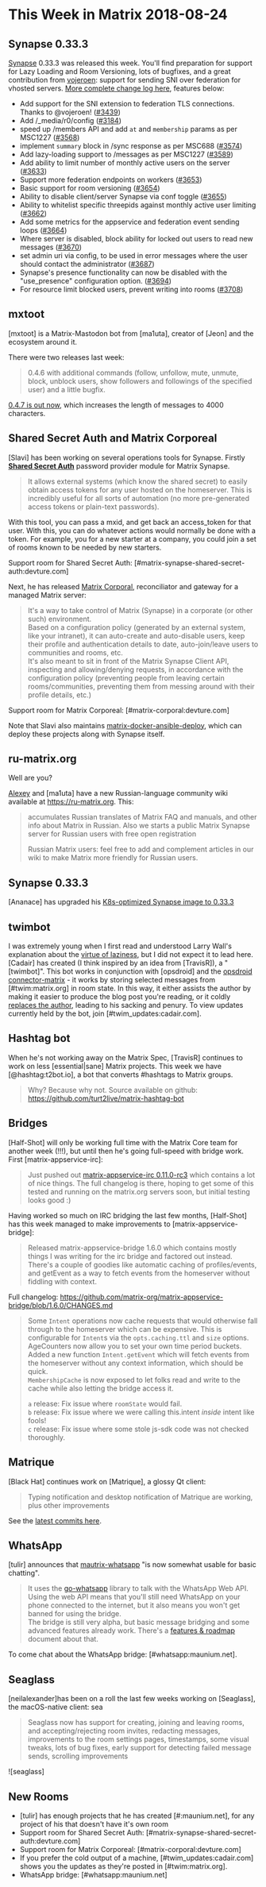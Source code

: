 # This Week in Matrix 2018-08-24

## Synapse 0.33.3

[Synapse](https://github.com/matrix-org/synapse/) 0.33.3 was released this week. You'll find preparation for support for Lazy Loading and Room Versioning, lots of bugfixes, and a great contribution from [vojeroen](https://github.com/vojeroen): support for sending SNI over federation for vhosted servers. [More complete change log here](https://github.com/matrix-org/synapse/releases/tag/v0.33.3), features below:

* Add support for the SNI extension to federation TLS connections. Thanks to @vojeroen! ([\#3439](https://github.com/matrix-org/synapse/issues/3439))
* Add /_media/r0/config ([\#3184](https://github.com/matrix-org/synapse/issues/3184))
* speed up /members API and add `at` and `membership` params as per MSC1227 ([\#3568](https://github.com/matrix-org/synapse/issues/3568))
* implement `summary` block in /sync response as per MSC688 ([\#3574](https://github.com/matrix-org/synapse/issues/3574))
* Add lazy-loading support to /messages as per MSC1227 ([\#3589](https://github.com/matrix-org/synapse/issues/3589))
* Add ability to limit number of monthly active users on the server ([\#3633](https://github.com/matrix-org/synapse/issues/3633))
* Support more federation endpoints on workers ([\#3653](https://github.com/matrix-org/synapse/issues/3653))
* Basic support for room versioning ([\#3654](https://github.com/matrix-org/synapse/issues/3654))
* Ability to disable client/server Synapse via conf toggle ([\#3655](https://github.com/matrix-org/synapse/issues/3655))
* Ability to whitelist specific threepids against monthly active user limiting ([\#3662](https://github.com/matrix-org/synapse/issues/3662))
* Add some metrics for the appservice and federation event sending loops ([\#3664](https://github.com/matrix-org/synapse/issues/3664))
* Where server is disabled, block ability for locked out users to read new messages ([\#3670](https://github.com/matrix-org/synapse/issues/3670))
* set admin uri via config, to be used in error messages where the user should contact the administrator ([\#3687](https://github.com/matrix-org/synapse/issues/3687))
* Synapse's presence functionality can now be disabled with the "use_presence" configuration option. ([\#3694](https://github.com/matrix-org/synapse/issues/3694))
* For resource limit blocked users, prevent writing into rooms ([\#3708](https://github.com/matrix-org/synapse/issues/3708))

## mxtoot

[mxtoot] is a Matrix-Mastodon bot from [ma1uta], creator of [Jeon] and the ecosystem around it.

There were two releases last week:

> 0.4.6 with additional commands (follow, unfollow, mute, unmute, block, unblock users, show followers and followings of the specified user) and a little bugfix.

[0.4.7 is out now](https://github.com/ma1uta/mxtoot/releases/tag/0.4.7), which increases the length of messages to 4000 characters.

## Shared Secret Auth and Matrix Corporeal

[Slavi] has been working on several operations tools for Synapse. Firstly **[Shared Secret Auth](https://github.com/devture/matrix-synapse-shared-secret-auth)** password provider module for Matrix Synapse.

> It allows external systems (which know the shared secret) to easily obtain access tokens for any user hosted on the homeserver. This is incredibly useful for all sorts of automation (no more pre-generated access tokens or plain-text passwords).

With this tool, you can pass a mxid, and get back an access_token for that user. With this, you can do whatever actions would normally be done with a token. For example, you for a new starter at a company, you could join a set of rooms known to be needed by new starters.

Support room for Shared Secret Auth: [#matrix-synapse-shared-secret-auth:devture.com]

Next, he has released [Matrix Corporal](https://github.com/devture/matrix-corporal), reconciliator and gateway for a managed Matrix server:

> It's a way to take control of Matrix (Synapse) in a corporate (or other such) environment.  
> Based on a configuration policy (generated by an external system, like your intranet), it can auto-create and auto-disable users, keep their profile and authentication details to date, auto-join/leave users to communities and rooms, etc.  
> It's also meant to sit in front of the Matrix Synapse Client API, inspecting and allowing/denying requests, in accordance with the configuration policy (preventing people from leaving certain rooms/communities, preventing them from messing around with their profile details, etc.)

Support room for Matrix Corporeal: [#matrix-corporal:devture.com]

Note that Slavi also maintains [matrix-docker-ansible-deploy](https://github.com/spantaleev/matrix-docker-ansible-deploy), which can deploy these projects along with Synapse itself.

## ru-matrix.org

Well are you?

[Alexey](https://matrix.to/#/@murz:ru-matrix.org) and [ma1uta] have a new Russian-language community wiki available at <https://ru-matrix.org>. This:

> accumulates Russian translates of Matrix FAQ and manuals, and other info about Matrix in Russian. Also we starts a public Matrix Synapse server for Russian users with free open registration
>
> Russian Matrix users: feel free to add and complement articles in our wiki to make Matrix more friendly for Russian users.

## Synapse 0.33.3

[Ananace] has upgraded his [K8s-optimized Synapse image to 0.33.3](https://github.com/ananace/matrix-synapse)

## twimbot

I was extremely young when I first read and understood Larry Wall's explanation about the [virtue of laziness](http://wiki.c2.com/?LazinessImpatienceHubris), but I did not expect it to lead here. [Cadair] has created (I think inspired by an idea from [TravisR]), a "[twimbot]". This bot works in conjunction with [opsdroid] and the [opsdroid connector-matrix](https://github.com/opsdroid/connector-matrix) - it works by storing selected messages from [#twim:matrix.org] in room state. In this way, it either assists the author by making it easier to produce the blog post you're reading, or it coldly [replaces the author](https://www.bbc.co.uk/news/business-45240758), leading to his sacking and penury. To view updates currently held by the bot, join [#twim_updates:cadair.com].

## Hashtag bot

When he's not working away on the Matrix Spec, [TravisR] continues to work on less [essential|sane] Matrix projects. This week we have [@hashtag:t2bot.io], a bot that converts #hashtags to Matrix groups.

> Why? Because why not. Source available on github: <https://github.com/turt2live/matrix-hashtag-bot>

## Bridges

[Half-Shot] will only be working full time with the Matrix Core team for another week (!!!), but until then he's going full-speed with bridge work. First [matrix-appservice-irc]:

> Just pushed out [matrix-appservice-irc 0.11.0-rc3](https://github.com/matrix-org/matrix-appservice-irc/blob/release-v0.11.0/CHANGELOG.md) which contains a lot of nice things. The full changelog is there, hoping to get some of this tested and running on the matrix.org servers soon, but initial testing looks good :)

Having worked so much on IRC bridging the last few months, [Half-Shot] has this week managed to make improvements to [matrix-appservice-bridge]:

> Released matrix-appservice-bridge 1.6.0 which contains mostly things I was writing for the irc bridge and factored out instead. There's a couple of goodies like automatic caching of profiles/events, and getEvent as a way to fetch events from the homeserver without fiddling with context.

Full changelog: <https://github.com/matrix-org/matrix-appservice-bridge/blob/1.6.0/CHANGES.md>

> Some `Intent` operations now cache requests that would otherwise fall through
to the homeserver which can be expensive. This is configurable for `Intent`s
via the `opts.caching.ttl` and `size` options.  
> AgeCounters now allow you to set your own time period buckets.  
> Added a new function `Intent.getEvent` which will fetch events
from the homeserver without any context information, which should
be quick.  
> `MembershipCache` is now exposed to let folks read and write to the cache
while also letting the bridge access it.
>
> `a` release: Fix issue where `roomState` would fail.  
> `b` release: Fix issue where we were calling this.intent *inside* intent like fools!  
> `c` release: Fix issue where some stole js-sdk code was not checked thoroughly.

## Matrique

[Black Hat] continues work on [Matrique], a glossy Qt client:

> Typing notification and desktop notification of Matrique are working, plus other improvements

See the [latest commits here](https://gitlab.com/b0/matrique/compare/200...218).

## WhatsApp

[tulir] announces that [mautrix-whatsapp](https://github.com/tulir/mautrix-whatsapp) "is now somewhat usable for basic chatting".

> It uses the [go-whatsapp](https://github.com/Rhymen/go-whatsapp) library to talk with the WhatsApp Web API. Using the web API means that you'll still need WhatsApp on your phone connected to the internet, but it also means you won't get banned for using the bridge.  
> The bridge is still very alpha, but basic message bridging and some advanced features already work. There's a [features & roadmap](https://github.com/tulir/mautrix-whatsapp/blob/master/ROADMAP.md) document about that.

To come chat about the WhatsApp bridge: [#whatsapp:maunium.net]. 

## Seaglass

[neilalexander]has been on a roll the last few weeks working on [Seaglass], the macOS-native client:
sea
> Seaglass now has support for creating, joining and leaving rooms, and accepting/rejecting room invites, redacting messages, improvements to the room settings pages, timestamps, some visual tweaks, lots of bug fixes, early support for detecting failed message sends, scrolling improvements

![seaglass]

## New Rooms

* [tulir] has enough projects that he has created [#:maunium.net], for any project of his that doesn't have it's own room
* Support room for Shared Secret Auth: [#matrix-synapse-shared-secret-auth:devture.com]
* Support room for Matrix Corporeal: [#matrix-corporal:devture.com]
* If you prefer the cold output of a machine, [#twim_updates:cadair.com] shows you the updates as they're posted in [#twim:matrix.org].
* WhatsApp bridge: [#whatsapp:maunium.net]